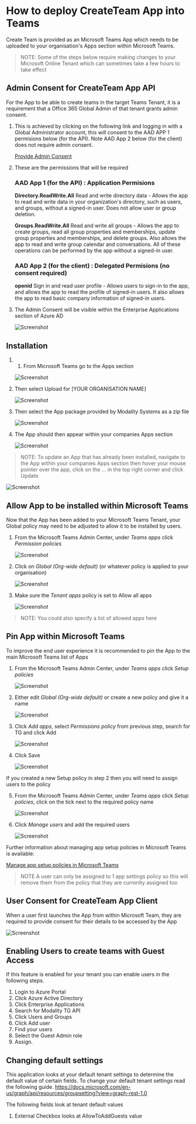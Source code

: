 # How to deploy CreateTeam App into Teams

Create Team is provided as an Microsoft Teams App which needs to be uploaded to your organisation's Apps section within Microsoft Teams.

> NOTE: Some of the steps below require making changes to your Microsoft Online Tenant which can sometimes take a few hours to take effect

## Admin Consent for CreateTeam App API

For the App to be able to create teams in the target Teams Tenant, it is a requirement that a Office 365 Global Admin of that tenant grants admin consent. 

1. This is achieved by clicking on the following link and logging in with a Global Administrator account, this will consent to the AAD APP 1 permisions below (for the API). Note AAD App 2 below (for the client) does not require admin consent.

   [Provide Admin Consent](https://login.microsoftonline.com/common/adminconsent?client_id=d992e819-1a67-4840-89d3-1cee8cd4e735&redirect_uri=https://tgmodprod.azureedge.net/AdminConsent)

2. These are the permissions that will be required

     ### AAD App 1 (for the API) : Application Permisions
     **Directory.ReadWrite.All** Read and write directory data - Allows the app to read and write data in your organization's directory,      such as users, and groups, without a signed-in user. Does not allow user or group deletion.

     **Groups.ReadWrite.All** Read and write all groups - Allows the app to create groups, read all group properties and memberships,        update group properties and memberships, and delete groups. Also allows the app to read and write group calendar and conversations.      All of these operations can be performed by the app without a signed-in user.

     ### AAD App 2 (for the client) : Delegated Permisions (no consent required)
     **openid** Sign in and read user profile - Allows users to sign-in to the app, and allows the app to read the profile of signed-in      users. It also allows the app to read basic company information of signed-in users.

  

3. The Admin Consent will be visible within the Enterprise Applications section of Azure AD

   ![Screenshot](images/enterprise-applications.png)

## Installation

1. 1.	From Microsoft Teams go to the Apps section
   
   ![Screenshot](images/teams-apps.png)
   
2. Then select Upload for [YOUR ORGANISATION NAME]
   
   ![Screenshot](images/apps-upload.png)
   
3. Then select the App package provided by Modality Systems as a zip file
   
   ![Screenshot](images/upload-open.png)

4. The App should then appear within your companies Apps section
   
   ![Screenshot](images/app-deployed.png)
   
> NOTE: To update an App that has already been installed, navigate to the App within your companies Apps section then hover your mouse pointer over the app, click on the ... in the top right corner and click Update
   
   ![Screenshot](images/app-update.png)
   
## Allow App to be installed within Microsoft Teams

Now that the App has been added to your Microsoft Teams Tenant, your Global policy may need to be adjusted to allow it to be installed by users.

1. From the Microsoft Teams Admin Center, under *Teams apps* click *Permission policies*

   ![Screenshot](images/admin-perm-pols.png)
    
2. Click on *Global (Org-wide default)* (or whatever policy is applied to your organisation)

   ![Screenshot](images/app-perm-pols.png)

3. Make sure the *Tenant apps* policy is set to Allow all apps

   ![Screenshot](images/tenant-apps.png)

> NOTE: You could also specify a list of allowed apps here 

## Pin App within Microsoft Teams

To improve the end user experience it is recommended to pin the App to the main Microsoft Teams list of Apps

1. From the Microsoft Teams Admin Center, under *Teams apps* click *Setup policies*

   ![Screenshot](images/admin-setup-pols.png)
    
2. Either edit *Global (Org-wide default)* or create a new policy and give it a name

   ![Screenshot](images/pinned-apps-notg.png)

3. Click *Add apps*, select *Permissions policy* from previous step, search for TG and click Add

   ![Screenshot](images/add-pinned-apps.png)

4. Click Save

   ![Screenshot](images/pinned-apps-complete.png)

If you created a new Setup policy in step 2 then you will need to assign users to the policy

5. From the Microsoft Teams Admin Center, under *Teams apps* click *Setup policies*, click on the tick next to the required policy name

   ![Screenshot](images/admin-setup-pols-users.png)

6. Click *Manage users* and add the required users
    
   ![Screenshot](images/manage-users.png)
   
Further information about managing app setup policies in Microsoft Teams is available: 

   [Manage app setup policies in Microsoft Teams](https://docs.microsoft.com/en-us/microsoftteams/teams-app-setup-policies)

> NOTE A user can only be assigned to 1 app settings policy so this will remove them from the policy that they are currenlty assigned too

## User Consent for CreateTeam App Client

When a user first launches the App from within Microsoft Team, they are required to provide consent for their details to be accessed by the App

   ![Screenshot](images/teams-consent.png)
   
## Enabling Users to create teams with Guest Access

If this feature is enabled for your tenant you can enable users in the following steps.

1. Login to Azure Portal
2. Click Azure Active Directory
3. Click Enterprise Applications
4. Search for Modality TG API
5. Click Users and Groups
6. Click Add user
7. Find your users
8. Select the Guest Admin role 
9. Assign.

## Changing default settings

This application looks at your default tenant settings to determine the default value of certain fields.
To change your default tenant settings read the following guide.
https://docs.microsoft.com/en-us/graph/api/resources/groupsetting?view=graph-rest-1.0

The following fields look at tenant default values
1. External Checkbox looks at AllowToAddGuests value
